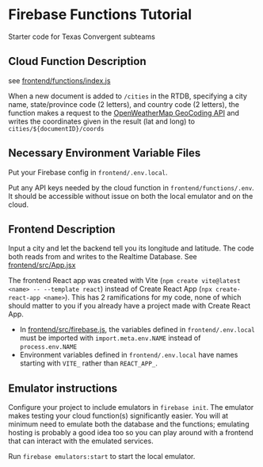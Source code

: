 # Firebase Functions Tutorial
Starter code for Texas Convergent subteams


## Cloud Function Description

see [frontend/functions/index.js](./frontend/functions/index.js)

When a new document is added to `/cities` in the RTDB,
specifying a city name, state/province code (2 letters), and country code (2 letters),
the function makes a request to the [OpenWeatherMap GeoCoding API](https://openweathermap.org/api/geocoding-api)
and writes the coordinates given in the result (lat and long) to `cities/${documentID}/coords`

## Necessary Environment Variable Files

Put your Firebase config in `frontend/.env.local`.

Put any API keys needed by the cloud function in `frontend/functions/.env`. It should be accessible without issue on both the local emulator and on the cloud.

## Frontend Description

Input a city and let the backend tell you its longitude and latitude. The code both reads from and writes to the Realtime Database. See [frontend/src/App.jsx](./frontend/src/App.jsx)

The frontend React app was created with Vite (`npm create vite@latest <name> -- --template react`) instead of Create React App (`npx create-react-app <name>`). This has 2 ramifications for my code, none of which should matter to you if you already have a project made with Create React App.

- In [frontend/src/firebase.js](./frontend/src/firebase.js), the variables defined in `frontend/.env.local` must be imported with `import.meta.env.NAME` instead of `process.env.NAME`
- Environment variables defined in `frontend/.env.local` have names starting with `VITE_` rather than `REACT_APP_`.



## Emulator instructions

Configure your project to include emulators in `firebase init`. The emulator makes testing your cloud function(s) significantly easier. You will at minimum need to emulate both the database and the functions; emulating hosting is probably a good idea too so you can play around with a frontend that can interact with the emulated services.

Run `firebase emulators:start` to start the local emulator.
